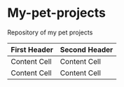 # My-pet-projects
Repository of my pet projects


| First Header  | Second Header |
| ------------- | ------------- |
| Content Cell  | Content Cell  |
| Content Cell  | Content Cell  |
